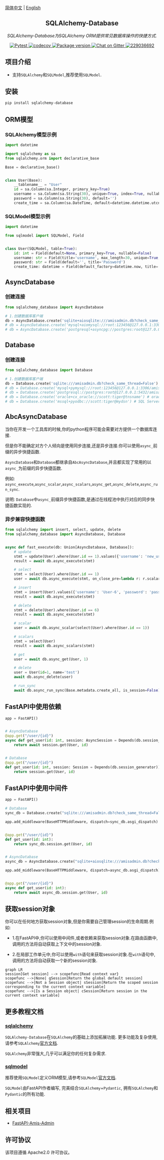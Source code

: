 [简体中文](https://github.com/amisadmin/sqlalchemy_database/blob/master/README.zh.md)
| [English](https://github.com/amisadmin/sqlalchemy_database)

<h2 align="center">
  SQLAlchemy-Database
</h2>
<p align="center">
    <em>SQLAlchemy-Database为SQLAlchemy ORM提供常见数据库操作的快捷方式.</em><br/>
</p>
<p align="center">
    <a href="https://github.com/amisadmin/sqlalchemy_database/actions/workflows/pytest.yml" target="_blank">
        <img src="https://github.com/amisadmin/sqlalchemy_database/actions/workflows/pytest.yml/badge.svg" alt="Pytest">
    </a>
    <a href="https://codecov.io/gh/amisadmin/sqlalchemy_database" > 
        <img src="https://codecov.io/gh/amisadmin/sqlalchemy_database/branch/master/graph/badge.svg?token=SKOGAKIX4M" alt="codecov"/> 
    </a>
    <a href="https://pypi.org/project/sqlalchemy_database" target="_blank">
        <img src="https://badgen.net/pypi/v/sqlalchemy_database?color=blue" alt="Package version">
    </a>
    <a href="https://gitter.im/amisadmin/fastapi-amis-admin">
        <img src="https://badges.gitter.im/amisadmin/fastapi-amis-admin.svg" alt="Chat on Gitter"/>
    </a>
    <a href="https://jq.qq.com/?_wv=1027&k=U4Dv6x8W" target="_blank">
        <img src="https://badgen.net/badge/qq%E7%BE%A4/229036692/orange" alt="229036692">
    </a>
</p>

## 项目介绍

- 支持`SQLAlchemy`和`SQLModel`,推荐使用`SQLModel`.

## 安装

```bash
pip install sqlalchemy-database
```

## ORM模型

### SQLAlchemy模型示例

```python
import datetime

import sqlalchemy as sa
from sqlalchemy.orm import declarative_base

Base = declarative_base()


class User(Base):
    __tablename__ = "User"
    id = sa.Column(sa.Integer, primary_key=True)
    username = sa.Column(sa.String(30), unique=True, index=True, nullable=False)
    password = sa.Column(sa.String(30), default='')
    create_time = sa.Column(sa.DateTime, default=datetime.datetime.utcnow)
```

### SQLModel模型示例

```python
import datetime

from sqlmodel import SQLModel, Field


class User(SQLModel, table=True):
    id: int = Field(default=None, primary_key=True, nullable=False)
    username: str = Field(title='username', max_length=30, unique=True, index=True, nullable=False)
    password: str = Field(default='', title='Password')
    create_time: datetime = Field(default_factory=datetime.now, title='Create Time')
```

## AsyncDatabase

### 创建连接

```python
from sqlalchemy_database import AsyncDatabase

# 1.创建数据库客户端
db = AsyncDatabase.create('sqlite+aiosqlite:///amisadmin.db?check_same_thread=False')  # sqlite
# db = AsyncDatabase.create('mysql+aiomysql://root:123456@127.0.0.1:3306/amisadmin?charset=utf8mb4')# mysql
# db = AsyncDatabase.create('postgresql+asyncpg://postgres:root@127.0.0.1:5432/amisadmin')# postgresql

```

## Database

### 创建连接

```python
from sqlalchemy_database import Database

# 1.创建数据库客户端
db = Database.create('sqlite:///amisadmin.db?check_same_thread=False')  # sqlite
# db = Database.create('mysql+pymysql://root:123456@127.0.0.1:3306/amisadmin?charset=utf8mb4') # mysql
# db = Database.create('postgresql://postgres:root@127.0.0.1:5432/amisadmin') # postgresql
# db = Database.create('oracle+cx_oracle://scott:tiger@tnsname') # oracle
# db = Database.create('mssql+pyodbc://scott:tiger@mydsn') # SQL Server
```

###  

## AbcAsyncDatabase

当你在开发一个工具库的时候,你的python程序可能会需要对方提供一个数据库连接.

但是你不能确定对方个人倾向是使用同步连接,还是异步连接.你可以使用`async_`前缀的异步快捷函数.

`AsyncDatabase`和`Database`都继承自`AbcAsyncDatabase`,并且都实现了常用的以`async_`为前缀的异步快捷函数.

例如: `async_execute`,`async_scalar`,`async_scalars`,`async_get`,`async_delete`,`async_run_sync`.

说明: `Database`中`async_`前缀异步快捷函数,是通过在线程池中执行对应的同步快捷函数实现的.

### 异步兼容快捷函数

```python
from sqlalchemy import insert, select, update, delete
from sqlalchemy_database import AsyncDatabase, Database


async def fast_execute(db: Union[AsyncDatabase, Database]):
    # update
    stmt = update(User).where(User.id == 1).values({'username': 'new_user'})
    result = await db.async_execute(stmt)

    # select
    stmt = select(User).where(User.id == 1)
    user = await db.async_execute(stmt, on_close_pre=lambda r: r.scalar())

    # insert
    stmt = insert(User).values({'username': 'User-6', 'password': 'password-6'})
    result = await db.async_execute(stmt)

    # delete
    stmt = delete(User).where(User.id == 6)
    result = await db.async_execute(stmt)

    # scalar
    user = await db.async_scalar(select(User).where(User.id == 1))

    # scalars
    stmt = select(User)
    result = await db.async_scalars(stmt)

    # get
    user = await db.async_get(User, 1)

    # delete
    user = User(id=1, name='test')
    await db.async_delete(user)

    # run_sync
    await db.async_run_sync(Base.metadata.create_all, is_session=False)

```

## FastAPI中使用依赖

```python
app = FastAPI()


# AsyncDatabase
@app.get("/user/{id}")
async def get_user(id: int, session: AsyncSession = Depends(db.session_generator)):
    return await session.get(User, id)


# Database
@app.get("/user/{id}")
def get_user(id: int, session: Session = Depends(db.session_generator)):
    return session.get(User, id)
```

## FastAPI中使用中间件

```python
app = FastAPI()

# Database
sync_db = Database.create("sqlite:///amisadmin.db?check_same_thread=False")

app.add_middleware(BaseHTTPMiddleware, dispatch=sync_db.asgi_dispatch)


@app.get("/user/{id}")
def get_user(id: int):
    return sync_db.session.get(User, id)


# AsyncDatabase
async_db = AsyncDatabase.create("sqlite+aiosqlite:///amisadmin.db?check_same_thread=False")

app.add_middleware(BaseHTTPMiddleware, dispatch=async_db.asgi_dispatch)


@app.get("/user/{id}")
async def get_user(id: int):
    return await async_db.session.get(User, id)

```

## 获取session对象

你可以在任何地方获取session对象,但是你需要自己管理session的生命周期.例如: 

- 1.在FastAPI中,你可以使用中间件,或者依赖来获取session对象.在路由函数中,调用的方法将自动获取上下文中的session对象.

- 2.在局部工作单元中,你可以使用`with`语句来获取session对象.在`with`语句中,调用的方法将自动获取一个新的session对象.

```mermaid
graph LR
session[Get session] --> scopefunc{Read context var}
scopefunc -->|None| gSession[Return the global default session]
scopefunc -->|Not a Session object| sSession[Return the scoped session corresponding to the current context variable]
scopefunc -->|Is a Session object| cSession[Return session in the current context variable]
```

## 更多教程文档

### [sqlalchemy](https://github.com/sqlalchemy/sqlalchemy)

`SQLAlchemy-Database`在`SQLAlchemy`的基础上添加拓展功能.
更多功能及复杂使用,请参考`SQLAlchemy`[官方文档](https://www.sqlalchemy.org/).

`SQLAlchemy`非常强大,几乎可以满足你的任何复杂需求.

### [sqlmodel](https://github.com/tiangolo/sqlmodel)

推荐使用`SQLModel`定义ORM模型,请参考`SQLModel`[官方文档](https://sqlmodel.tiangolo.com/).

`SQLModel`由FastAPI作者编写, 完美结合`SQLAlchemy`+`Pydantic`, 拥有`SQLAlchemy`和`Pydantic`的所有功能.

## 相关项目

- [FastAPI-Amis-Admin](https://docs.amis.work/)

## 许可协议

该项目遵循 Apache2.0 许可协议。
